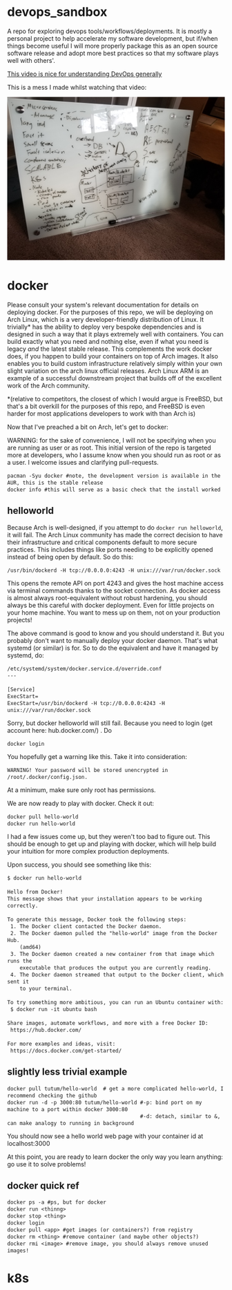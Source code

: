 # devops_sandbox

A repo for exploring devops tools/workflows/deployments.  It is mostly a
  personal project to help accelerate my software development, but if/when
  things become useful I will more properly package this as an open source
  software release and adopt more best practices so that my software plays well
  with others'.

[This video is nice for understanding DevOps generally](https://www.youtube.com/watch?v=1xo-0gCVhTU)

This is a mess I made whilst watching that video:

![geekin' out](assets/20200126_132439.jpg)

# docker

Please consult your system's relevant documentation for details on deploying
docker.  For the purposes of this repo, we will be deploying on Arch Linux,
which is a very developer-friendly distribution of Linux.  It trivially* has
the ability to deploy very bespoke dependencies and is designed in such a way that it plays
extremely well with containers.  You can build exactly what you need and
nothing else, even if what you need is legacy _and_ the latest stable release.
This complements the work docker does, if you happen to build your containers
on top of Arch images.  It also enables you to build custom infrastructure
relatively simply within your own slight variation on the arch linux official
releases.  Arch Linux ARM is an example of a successful downstream project that
builds off of the excellent work of the Arch community.

\*(relative to competitors, the closest of which I would argue is FreeBSD, but
that's a bit overkill for the purposes of this repo, and FreeBSD is even harder
for most applications developers to work with than Arch is)

Now that I've preached a bit on Arch, let's get to docker:

WARNING: for the sake of convenience, I will not be specifying when you are
running as user or as root.  This initial version of the repo is targeted more
at developers, who I assume know when you should run as root or as a user.  I
welcome issues and clarifying pull-requests.

```
pacman -Syu docker #note, the development version is available in the AUR, this is the stable release
docker info #this will serve as a basic check that the install worked
```

## helloworld

Because Arch is well-designed, if you attempt to do `docker run helloworld`, it
will fail.  The Arch Linux community has made the correct decision to have
their infrastructure and critical components default to more secure practices.
This includes things like ports needing to be explicitly opened instead of
being open by default.  So do this:

```
/usr/bin/dockerd -H tcp://0.0.0.0:4243 -H unix:///var/run/docker.sock
```

This opens the remote API on port 4243 and gives the host machine access via
terminal commands thanks to the socket connection.  As docker access is almost
always root-equivalent without robust hardening, you should always be this
careful with docker deployment.  Even for little projects on your home machine.
You want to mess up on them, not on your production projects!

The above command is good to know and you should understand it. But you
probably don't want to manually deploy your docker daemon.  That's what systemd
(or similar) is for.  So to do the equivalent and have it managed by systemd,
do:
```
/etc/systemd/system/docker.service.d/override.conf
---

[Service]
ExecStart=
ExecStart=/usr/bin/dockerd -H tcp://0.0.0.0:4243 -H unix:///var/run/docker.sock
```

Sorry, but docker helloworld will still fail.  Because you need to login (get account here: 
hub.docker.com/) . Do
```
docker login
```

You hopefully get a warning like this.  Take it into consideration:
```
WARNING! Your password will be stored unencrypted in /root/.docker/config.json.
```

At a minimum, make sure only root has permissions.

We are now ready to play with docker. Check it out:
```
docker pull hello-world
docker run hello-world
```

I had a few issues come up, but they weren't too bad to figure out.  This
  should be enough to get up and playing with docker, which will help build
  your intuition for more complex production deployments.

Upon success, you should see something like this:
```
$ docker run hello-world

Hello from Docker!
This message shows that your installation appears to be working correctly.

To generate this message, Docker took the following steps:
 1. The Docker client contacted the Docker daemon.
 2. The Docker daemon pulled the "hello-world" image from the Docker Hub.
    (amd64)
 3. The Docker daemon created a new container from that image which runs the
    executable that produces the output you are currently reading.
 4. The Docker daemon streamed that output to the Docker client, which sent it
    to your terminal.

To try something more ambitious, you can run an Ubuntu container with:
 $ docker run -it ubuntu bash

Share images, automate workflows, and more with a free Docker ID:
 https://hub.docker.com/

For more examples and ideas, visit:
 https://docs.docker.com/get-started/
```

## slightly less trivial example

```
docker pull tutum/hello-world  # get a more complicated hello-world, I recommend checking the github
docker run -d -p 3000:80 tutum/hello-world #-p: bind port on my machine to a port within docker 3000:80
                                           #-d: detach, similar to &, can make analogy to running in background
```

You should now see a hello world web page with your container id at localhost:3000

At this point, you are ready to learn docker the only way you learn anything:
go use it to solve problems!

## docker quick ref

```
docker ps -a #ps, but for docker
docker run <thinng>
docker stop <thing>
docker login
docker pull <app> #get images (or containers?) from registry
docker rm <thing> #remove container (and maybe other objects?)
docker rmi <image> #remove image, you should always remove unused images!
```


# k8s



